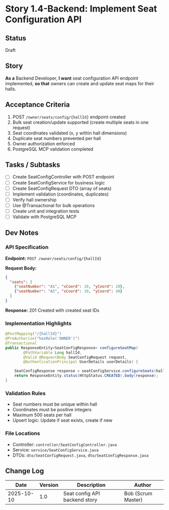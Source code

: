 # Story 1.4-Backend: Implement Seat Configuration API

## Status
Draft

## Story
**As a** Backend Developer,
**I want** seat configuration API endpoint implemented,
**so that** owners can create and update seat maps for their halls.

## Acceptance Criteria
1. POST `/owner/seats/config/{hallId}` endpoint created
2. Bulk seat creation/update supported (create multiple seats in one request)
3. Seat coordinates validated (x, y within hall dimensions)
4. Duplicate seat numbers prevented per hall
5. Owner authorization enforced
6. PostgreSQL MCP validation completed

## Tasks / Subtasks
- [ ] Create SeatConfigController with POST endpoint
- [ ] Create SeatConfigService for business logic
- [ ] Create SeatConfigRequest DTO (array of seats)
- [ ] Implement validation (coordinates, duplicates)
- [ ] Verify hall ownership
- [ ] Use @Transactional for bulk operations
- [ ] Create unit and integration tests
- [ ] Validate with PostgreSQL MCP

## Dev Notes

### API Specification
**Endpoint:** `POST /owner/seats/config/{hallId}`

**Request Body:**
```json
{
  "seats": [
    {"seatNumber": "A1", "xCoord": 10, "yCoord": 20},
    {"seatNumber": "A2", "xCoord": 10, "yCoord": 40}
  ]
}
```

**Response:** 201 Created with created seat IDs

### Implementation Highlights
```java
@PostMapping("/{hallId}")
@PreAuthorize("hasRole('OWNER')")
@Transactional
public ResponseEntity<SeatConfigResponse> configureSeatMap(
        @PathVariable Long hallId,
        @Valid @RequestBody SeatConfigRequest request,
        @AuthenticationPrincipal UserDetails userDetails) {

    SeatConfigResponse response = seatConfigService.configureSeats(hallId, request, userDetails);
    return ResponseEntity.status(HttpStatus.CREATED).body(response);
}
```

### Validation Rules
- Seat numbers must be unique within hall
- Coordinates must be positive integers
- Maximum 500 seats per hall
- Upsert logic: Update if seat exists, create if new

### File Locations
- Controller: `controller/SeatConfigController.java`
- Service: `service/SeatConfigService.java`
- DTOs: `dto/SeatConfigRequest.java`, `dto/SeatConfigResponse.java`

## Change Log
| Date | Version | Description | Author |
|------|---------|-------------|--------|
| 2025-10-10 | 1.0 | Seat config API backend story | Bob (Scrum Master) |
